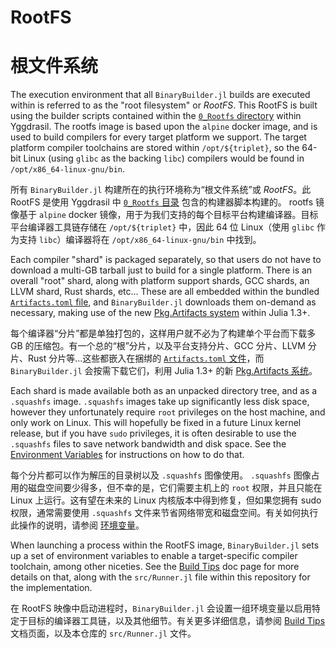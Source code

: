 
# RootFS

# 根文件系统


The execution environment that all `BinaryBuilder.jl` builds are executed within is referred to as the "root filesystem" or _RootFS_.  This RootFS is built using the builder scripts contained within the [`0_Rootfs` directory](https://github.com/JuliaPackaging/Yggdrasil/tree/master/0_RootFS) within Yggdrasil.  The rootfs image is based upon the `alpine` docker image, and is used to build compilers for every target platform we support.  The target platform compiler toolchains are stored within `/opt/${triplet}`, so the 64-bit Linux (using `glibc` as the backing `libc`) compilers would be found in `/opt/x86_64-linux-gnu/bin`.

所有 `BinaryBuilder.jl` 构建所在的执行环境称为“根文件系统”或 _RootFS_。此 RootFS 是使用 Yggdrasil 中 [`0_Rootfs` 目录](https://github.com/JuliaPackaging/Yggdrasil/tree/master/0_RootFS) 包含的构建器脚本构建的。 rootfs 镜像基于 `alpine` docker 镜像，用于为我们支持的每个目标平台构建编译器。目标平台编译器工具链存储在 `/opt/${triplet}` 中，因此 64 位 Linux（使用 `glibc` 作为支持 `libc`）编译器将在 `/opt/x86_64-linux-gnu/bin` 中找到。


Each compiler "shard" is packaged separately, so that users do not have to download a multi-GB tarball just to build for a single platform.  There is an overall "root" shard, along with platform support shards, GCC shards, an LLVM shard, Rust shards, etc... These are all embedded within the bundled [`Artifacts.toml` file](https://github.com/JuliaPackaging/BinaryBuilder.jl/blob/master/Artifacts.toml), and `BinaryBuilder.jl` downloads them on-demand as necessary, making use of the new [Pkg.Artifacts system](https://julialang.github.io/Pkg.jl/dev/artifacts/) within Julia 1.3+.

每个编译器“分片”都是单独打包的，这样用户就不必为了构建单个平台而下载多 GB 的压缩包。有一个总的“根”分片，以及平台支持分片、GCC 分片、LLVM 分片、Rust 分片等...这些都嵌入在捆绑的 [`Artifacts.toml` 文件](https://github.com/JuliaPackaging/BinaryBuilder.jl/blob/master/Artifacts.toml)，而 `BinaryBuilder.jl` 会按需下载它们，利用 Julia 1.3+ 的新 [Pkg.Artifacts 系统](https://julialang.github.io/Pkg.jl/dev/artifacts/)。


Each shard is made available both as an unpacked directory tree, and as a `.squashfs` image.  `.squashfs` images take up significantly less disk space, however they unfortunately require `root` privileges on the host machine, and only work on Linux.  This will hopefully be fixed in a future Linux kernel release, but if you have `sudo` privileges, it is often desirable to use the `.squashfs` files to save network bandwidth and disk space.  See the [Environment Variables](environment_variables.md) for instructions on how to do that.

每个分片都可以作为解压的目录树以及 `.squashfs` 图像使用。 `.squashfs` 图像占用的磁盘空间要少得多，但不幸的是，它们需要主机上的 `root` 权限，并且只能在 Linux 上运行。这有望在未来的 Linux 内核版本中得到修复，但如果您拥有 sudo 权限，通常需要使用 `.squashfs` 文件来节省网络带宽和磁盘空间。有关如何执行此操作的说明，请参阅 [环境变量](environment_variables.md)。


When launching a process within the RootFS image, `BinaryBuilder.jl` sets up a set of environment variables to enable a target-specific compiler toolchain, among other niceties.  See the [Build Tips](build_tips.md) doc page for more details on that, along with the `src/Runner.jl` file within this repository for the implementation.

在 RootFS 映像中启动进程时，`BinaryBuilder.jl` 会设置一组环境变量以启用特定于目标的编译器工具链，以及其他细节。有关更多详细信息，请参阅 [Build Tips](build_tips.md) 文档页面，以及本仓库的 `src/Runner.jl` 文件。

